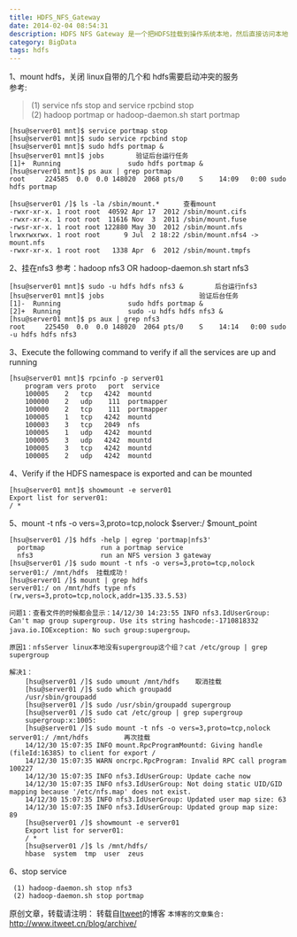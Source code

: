 ```yaml
---
title: HDFS_NFS_Gateway
date: 2014-02-04 08:54:31
description: HDFS NFS Gateway 是一个把HDFS挂载到操作系统本地，然后直接访问本地文件目录就能对HDFS上的数据进行各种Linux上的操作，不过生产中不建议使用，性能比较差。
category: BigData
tags: hdfs
---
```

1、mount hdfs，关闭 linux自带的几个和 hdfs需要启动冲突的服务
</br>
参考:
</br>
>(1) service nfs stop and service rpcbind stop </br>
>(2) hadoop portmap or hadoop-daemon.sh start portmap

	[hsu@server01 mnt]$ service portmap stop 
	[hsu@server01 mnt]$ sudo service rpcbind stop
	[hsu@server01 mnt]$ sudo hdfs portmap &
	[hsu@server01 mnt]$ jobs 		验证后台运行任务
	[1]+  Running                 sudo hdfs portmap &
	[hsu@server01 mnt]$ ps aux | grep portmap
	root     224585  0.0  0.0 148020  2068 pts/0    S    14:09   0:00 sudo hdfs portmap
	
	[hsu@server01 /]$ ls -la /sbin/mount.* 		查看mount
	-rwxr-xr-x. 1 root root  40592 Apr 17  2012 /sbin/mount.cifs
	-rwxr-xr-x. 1 root root  11616 Nov  3  2011 /sbin/mount.fuse
	-rwsr-xr-x. 1 root root 122880 May 30  2012 /sbin/mount.nfs
 	lrwxrwxrwx. 1 root root      9 Jul  2 18:22 /sbin/mount.nfs4 -> mount.nfs	
	-rwxr-xr-x. 1 root root   1338 Apr  6  2012 /sbin/mount.tmpfs

2、挂在nfs3
       参考：hadoop nfs3  OR   hadoop-daemon.sh start nfs3

	[hsu@server01 mnt]$ sudo -u hdfs hdfs nfs3 & 		后台运行nfs3
	[hsu@server01 mnt]$ jobs 						验证后台任务
	[1]-  Running                 sudo hdfs portmap &
	[2]+  Running                 sudo -u hdfs hdfs nfs3 &
	[hsu@server01 mnt]$ ps aux | grep nfs3
	root     225450  0.0  0.0 148020  2064 pts/0    S    14:14   0:00 sudo -u hdfs hdfs nfs3

3、Execute the following command to verify if all the services are up and running
	
	[hsu@server01 mnt]$ rpcinfo -p server01
	    program vers proto   port  service
	    100005    2   tcp   4242  mountd
	    100000    2   udp    111  portmapper
	    100000    2   tcp    111  portmapper
	    100005    1   tcp   4242  mountd
	    100003    3   tcp   2049  nfs
	    100005    1   udp   4242  mountd
	    100005    3   udp   4242  mountd
	    100005    3   tcp   4242  mountd
	    100005    2   udp   4242  mountd

4、Verify if the HDFS namespace is exported and can be mounted
	
	[hsu@server01 mnt]$ showmount -e server01       
	Export list for server01:
	/ *

5、mount -t nfs -o vers=3,proto=tcp,nolock $server:/  $mount_point

	[hsu@server01 /]$ hdfs -help | egrep 'portmap|nfs3'
	  portmap              run a portmap service
	  nfs3                 run an NFS version 3 gateway
	[hsu@server01 /]$ sudo mount -t nfs -o vers=3,proto=tcp,nolock server01:/ /mnt/hdfs  挂载成功！
	[hsu@server01 /]$ mount | grep hdfs
	server01:/ on /mnt/hdfs type nfs (rw,vers=3,proto=tcp,nolock,addr=135.33.5.53)
	
	问题1：查看文件的时候都会显示：14/12/30 14:23:55 INFO nfs3.IdUserGroup: Can't map group supergroup. Use its string hashcode:-1710818332 
	java.io.IOException: No such group:supergroup。
	
	原因1：nfsServer linux本地没有supergroup这个组？cat /etc/group | grep supergroup
	
	解决1：
		[hsu@server01 /]$ sudo umount /mnt/hdfs    取消挂载
		[hsu@server01 /]$ sudo which groupadd          
		/usr/sbin/groupadd
		[hsu@server01 /]$ sudo /usr/sbin/groupadd supergroup
		[hsu@server01 /]$ sudo cat /etc/group | grep supergroup
		supergroup:x:1005:
		[hsu@server01 /]$ sudo mount -t nfs -o vers=3,proto=tcp,nolock server01:/ /mnt/hdfs 		再次挂载
		14/12/30 15:07:35 INFO mount.RpcProgramMountd: Giving handle (fileId:16385) to client for export /
		14/12/30 15:07:35 WARN oncrpc.RpcProgram: Invalid RPC call program 100227
		14/12/30 15:07:35 INFO nfs3.IdUserGroup: Update cache now
		14/12/30 15:07:35 INFO nfs3.IdUserGroup: Not doing static UID/GID mapping because '/etc/nfs.map' does not exist.
		14/12/30 15:07:35 INFO nfs3.IdUserGroup: Updated user map size: 63
		14/12/30 15:07:35 INFO nfs3.IdUserGroup: Updated group map size: 89
		[hsu@server01 /]$ showmount -e server01
		Export list for server01:
		/ *
		[hsu@server01 /]$ ls /mnt/hdfs/
		hbase  system  tmp  user  zeus
		
6、stop service

	 (1) hadoop-daemon.sh stop nfs3      
	 (2) hadoop-daemon.sh stop portmap


原创文章，转载请注明： 转载自[Itweet](http://www.itweet.cn)的博客
`本博客的文章集合:` http://www.itweet.cn/blog/archive/